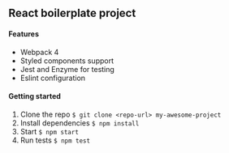 ## React boilerplate project

#### Features

- Webpack 4
- Styled components support
- Jest and Enzyme for testing
- Eslint configuration

#### Getting started

1. Clone the repo
   `$ git clone <repo-url> my-awesome-project`
2. Install dependencies
   `$ npm install`
3. Start
   `$ npm start`
4. Run tests
   `$ npm test`
